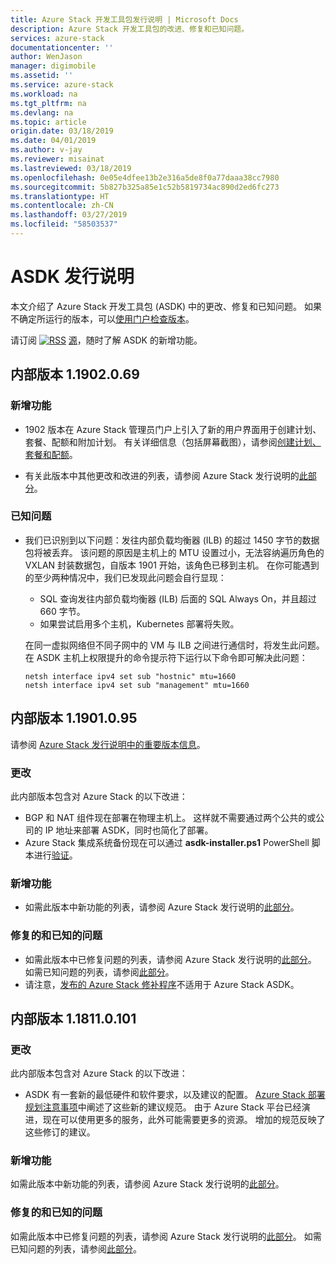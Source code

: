 ```yaml
---
title: Azure Stack 开发工具包发行说明 | Microsoft Docs
description: Azure Stack 开发工具包的改进、修复和已知问题。
services: azure-stack
documentationcenter: ''
author: WenJason
manager: digimobile
ms.assetid: ''
ms.service: azure-stack
ms.workload: na
ms.tgt_pltfrm: na
ms.devlang: na
ms.topic: article
origin.date: 03/18/2019
ms.date: 04/01/2019
ms.author: v-jay
ms.reviewer: misainat
ms.lastreviewed: 03/18/2019
ms.openlocfilehash: 0e05e4dfee13b2e316a5de8f0a77daaa38cc7980
ms.sourcegitcommit: 5b827b325a85e1c52b5819734ac890d2ed6fc273
ms.translationtype: HT
ms.contentlocale: zh-CN
ms.lasthandoff: 03/27/2019
ms.locfileid: "58503537"
---
```

# <a name="asdk-release-notes"></a>ASDK 发行说明

本文介绍了 Azure Stack 开发工具包 (ASDK) 中的更改、修复和已知问题。 如果不确定所运行的版本，可以[使用门户检查版本](../azure-stack-updates.md#determine-the-current-version)。

请订阅 [![RSS](./media/asdk-release-notes/feed-icon-14x14.png)](https://docs.microsoft.com/api/search/rss?search=Azure+Stack+Development+Kit+release+notes&locale=en-us#) [源](https://docs.microsoft.com/api/search/rss?search=Azure+Stack+Development+Kit+release+notes&locale=en-us#)，随时了解 ASDK 的新增功能。

## <a name="build-11902069"></a>内部版本 1.1902.0.69

### <a name="new-features"></a>新增功能

- 1902 版本在 Azure Stack 管理员门户上引入了新的用户界面用于创建计划、套餐、配额和附加计划。 有关详细信息（包括屏幕截图），请参阅[创建计划、套餐和配额](../azure-stack-create-plan.md)。

- 有关此版本中其他更改和改进的列表，请参阅 Azure Stack 发行说明的[此部分](../azure-stack-update-1902.md#improvements)。

<!-- ### New features

- For a list of new features in this release, see [this section](../azure-stack-update-1902.md#new-features) of the Azure Stack release notes.

### Fixed and known issues

- For a list of issues fixed in this release, see [this section](../azure-stack-update-1902.md#fixed-issues) of the Azure Stack release notes. For a list of known issues, see [this section](../azure-stack-update-1902.md#known-issues-post-installation).
- Note that [available Azure Stack hotfixes](../azure-stack-update-1902.md#azure-stack-hotfixes) are not applicable to the Azure Stack ASDK. -->

### <a name="known-issues"></a>已知问题

- 我们已识别到以下问题：发往内部负载均衡器 (ILB) 的超过 1450 字节的数据包将被丢弃。 该问题的原因是主机上的 MTU 设置过小，无法容纳遍历角色的 VXLAN 封装数据包，自版本 1901 开始，该角色已移到主机。 在你可能遇到的至少两种情况中，我们已发现此问题会自行显现：

  - SQL 查询发往内部负载均衡器 (ILB) 后面的 SQL Always On，并且超过 660 字节。
  - 如果尝试启用多个主机，Kubernetes 部署将失败。  

  在同一虚拟网络但不同子网中的 VM 与 ILB 之间进行通信时，将发生此问题。 在 ASDK 主机上权限提升的命令提示符下运行以下命令即可解决此问题：

  ```shell
  netsh interface ipv4 set sub "hostnic" mtu=1660
  netsh interface ipv4 set sub "management" mtu=1660
  ```

## <a name="build-11901095"></a>内部版本 1.1901.0.95

请参阅 [Azure Stack 发行说明中的重要版本信息](../azure-stack-update-1901.md#build-reference)。

### <a name="changes"></a>更改

此内部版本包含对 Azure Stack 的以下改进：

- BGP 和 NAT 组件现在部署在物理主机上。 这样就不需要通过两个公共的或公司的 IP 地址来部署 ASDK，同时也简化了部署。
- Azure Stack 集成系统备份现在可以通过 **asdk-installer.ps1** PowerShell 脚本进行[验证](asdk-validate-backup.md)。

### <a name="new-features"></a>新增功能

- 如需此版本中新功能的列表，请参阅 Azure Stack 发行说明的[此部分](../azure-stack-update-1901.md#new-features)。

### <a name="fixed-and-known-issues"></a>修复的和已知的问题

- 如需此版本中已修复问题的列表，请参阅 Azure Stack 发行说明的[此部分](../azure-stack-update-1901.md#fixed-issues)。 如需已知问题的列表，请参阅[此部分](../azure-stack-update-1901.md#known-issues-post-installation)。
- 请注意，[发布的 Azure Stack 修补程序](../azure-stack-update-1901.md#azure-stack-hotfixes)不适用于 Azure Stack ASDK。

## <a name="build-118110101"></a>内部版本 1.1811.0.101

### <a name="changes"></a>更改

此内部版本包含对 Azure Stack 的以下改进：  

- ASDK 有一套新的最低硬件和软件要求，以及建议的配置。 [Azure Stack 部署规划注意事项](asdk-deploy-considerations.md)中阐述了这些新的建议规范。 由于 Azure Stack 平台已经演进，现在可以使用更多的服务，此外可能需要更多的资源。 增加的规范反映了这些修订的建议。

### <a name="new-features"></a>新增功能

如需此版本中新功能的列表，请参阅 Azure Stack 发行说明的[此部分](../azure-stack-update-1811.md#new-features)。

### <a name="fixed-and-known-issues"></a>修复的和已知的问题

如需此版本中已修复问题的列表，请参阅 Azure Stack 发行说明的[此部分](../azure-stack-update-1811.md#fixed-issues)。 如需已知问题的列表，请参阅[此部分](../azure-stack-update-1811.md#known-issues-post-installation)。
